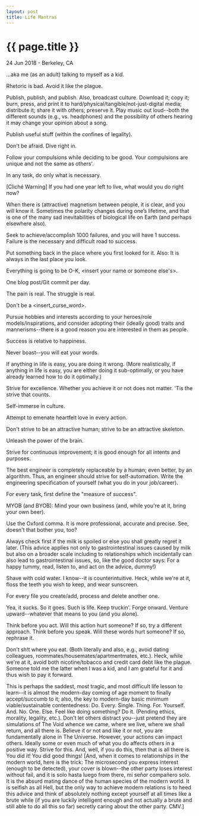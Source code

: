 ```yaml
---
layout: post
title: Life Mantras
---
```


{{ page.title }}
================

<p class="meta">24 Jun 2018 - Berkeley, CA</p>

...aka me (as an adult) talking to myself as a kid.

Rhetoric is bad. Avoid it like the plague.

Publish, publish, and publish. Also, broadcast culture. Download it; copy it; burn, press, and print it to hard/physical/tangible/not-just-digital media; distribute it; share it with others; preserve it. Play music out loud--both the different sounds (e.g., vs. headphones) and the possibility of others hearing it may change your opinion about a song.

Publish useful stuff (within the confines of legality).

Don't be afraid. Dive right in.

Follow your compulsions while deciding to be good. Your compulsions are unique and not the same as others'.

In any task, do only what is necessary.

[Cliché Warning] If you had one year left to live, what would you do right now?

When there is (attractive) magnetism between people, it is clear, and you will know it. Sometimes the polarity changes during one’s lifetime, and that is one of the many sad inevitabilities of biological life on Earth (and perhaps elsewhere also).

Seek to achieve/accomplish 1000 failures, and you will have 1 success. Failure is the necessary and difficult road to success.

Put something back in the place where you first looked for it. Also: It is always in the last place you look.

Everything is going to be O-K, <insert your name or someone else's>.

One blog post/Git commit per day.

The pain is real. The struggle is real.

Don't be a <insert_curse_word>.

Pursue hobbies and interests according to your heroes/role models/inspirations, and consider adopting their (ideally good) traits and mannerisms--there is a good reason you are interested in them as people.

Success is relative to happiness.

Never boast--you will eat your words.

If anything in life is easy, you are doing it wrong. (More realistically, if anything in life is easy, you are either doing it sub-optimally, or you have already learned how to do it optimally.)

Strive for excellence. Whether you achieve it or not does not matter. 'Tis the strive that counts.

Self-immerse in culture.

Attempt to emenate heartfelt love in every action.

Don't strive to be an attractive human; strive to be an attractive skeleton.

Unleash the power of the brain.

Strive for continuous improvement; it is good enough for all intents and purposes.

The best engineer is completely replaceable by a human; even better, by an algorithm. Thus, an engineer should strive for self-automation. Write the engineering specification of yourself (what you do in your job/career).

For every task, first define the "measure of success".

MYOB (and BYOB): Mind your own business (and, while you're at it, bring your own beer).

Use the Oxford comma. It is more professional, accurate and precise. See, doesn't that bother you, too?

Always check first if the milk is spoiled or else you shall greatly regret it later. (This advice applies not only to gastrointestinal issues caused by milk but also on a broader scale including to relationships which incidentally can also lead to gastrointestinal issues, so, like the good doctor says: For a happy tummy, read, listen to, and act on the advice, dummy!)

Shave with cold water. I know--it is counterintuitive. Heck, while we're at it, floss the teeth you wish to keep, and wear sunscreen.

For every file you create/add, process and delete another one.

Yea, it sucks. So it goes. Such is life. Keep truckin'. Forge onward. Venture upward--whatever that means to you (and you alone).

Think before you act. Will this action hurt someone? If so, try a different approach. Think before you speak. Will these words hurt someone? If so, rephrase it.

Don't sh!t where you eat. (Both literally and also, e.g., avoid dating colleagues, roommates/housemates/apartmentmates, etc.). Heck, while we're at it, avoid both nicotine/tobacco and credit card debt like the plague. Someone told me the latter when I was a kid, and I am grateful for it and thus wish to pay it forward.

This is perhaps the saddest, most tragic, and most difficult life lesson to learn--it is almost the modern-day coming of age moment to finally accept/succumb to it; also, the key to modern-day basic minimum viable/sustainable contentedness: Do. Every. Single. Thing. For. Yourself. And. No. One. Else. Feel like doing something? Do it. (Pending ethics, morality, legality, etc.). Don't let others distract you--just pretend they are simulations of The Void whence we came, where we live, where we shall return, and all there is. Believe it or not and like it or not, you are fundamentally alone in The Universe. However, your actions can impact others. Ideally some or even much of what you do affects others in a positive way. Strive for this. And, well, if you do this, then that is all there is. You did it! You did good things! [And, when it comes to relationships in the modern world, here is the trick: The microsecond you express interest (enough to be detected), your cover is blown--the other party loses interest without fail, and it is solo hasta luego from there, mi señor compañero solo. It is the absurd mating dance of the human species of the modern world. It is selfish as all Hell, but the only way to achieve modern relations is to heed this advice and think of absolutely nothing except yourself at all times like a brute while (if you are luckily intelligent enough and not actually a brute and still able to do all this so far) secretly caring about the other party. CMV.]